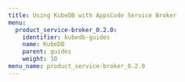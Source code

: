 ```yaml
---
title: Using KubeDB with AppsCode Service Broker
menu:
  product_service-broker_0.2.0:
    identifier: kubedb-guides
    name: KubeDB
    parent: guides
    weight: 10
menu_name: product_service-broker_0.2.0
---
```



